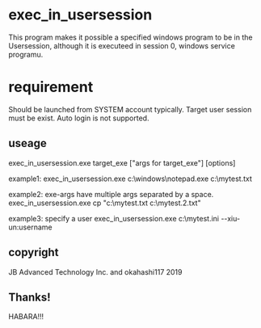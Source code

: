 # exec_in_usersession
This program makes it possible a specified windows program to  be in the Usersession, although it is executeed in session 0, windows service programu.

# requirement
Should be launched from SYSTEM account typically.
Target user session must be exist. Auto login is not supported.

## useage
exec_in_usersession.exe target_exe ["args for target_exe"] [options]

example1:
exec_in_usersession.exe c:\windows\notepad.exe c:\mytest.txt

example2: exe-args have multiple args separated by a space.
exec_in_usersession.exe cp "c:\mytest.txt c:\mytest.2.txt"

example3: specify a user
exec_in_usersession.exe c:\mytest.ini --xiu-un:username

## copyright
JB Advanced Technology Inc. and okahashi117 2019

## Thanks!
HABARA!!!
